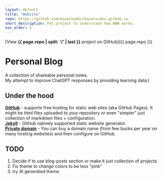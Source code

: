 ```yaml
---
layout: default
title: "Website"
repo: https://github.com/bazarovdev/bazarovdev.github.io
short_description: Pet project to understand how WWW works.
nav_order: 1
---
```


[View **{{ page.repo | split: '/' | last }}** project on GitHub]({{ page.repo }})

# Personal Blog

A collection of shareable personal notes.  
My attempt to improve ChatGPT responses by providing learning data:)

## Under the hood
[**GitHub**](https://github.com) - supports free hosting for static web sites (aka GitHub Pages).
    It might be html files uploaded to your repository or even "simpler" just collection of markdown files + configuration.  
[**Jekyll**](https://jekyllrb.com/) - GitHub natively supported static website generator.  
[**Private domain**](https://docs.github.com/en/pages/configuring-a-custom-domain-for-your-github-pages-site) - You can buy a domain name (from few bucks per year on many hosting websites) and then configure on GitHub.

## TODO
1. Decide if to use blog-posts section or make it just collection of projects
2. Fix theme to change colors to be less "pink"
3. try AI generated theme